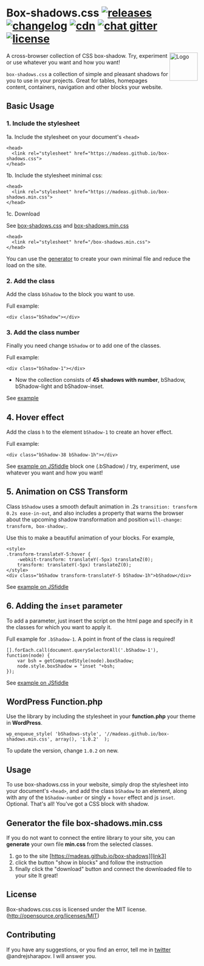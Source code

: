 # Box-shadows.css <a href="https://github.com/madeas/box-shadows.css/releases"><img src="http://madeas.ru/img/git/release02.svg" alt="releases"></a> <a href="/CHANGELOG.md"><img src="http://madeas.ru/img/git/changelog.svg" alt="changelog"></a> <a href="#"><img src="http://madeas.ru/img/git/cdn01.svg" alt="cdn"></a> <a href="https://gitter.im/andrejsharapov/box-shadows.css"><img src="http://madeas.ru/img/git/gitter.svg" alt="chat gitter"></a> <a href="/LICENSE"><img src="http://madeas.ru/img/git/license.svg" alt="license"></a>

<p><a href="https://github.com/madeas/box-shadows.css"><img src="https://github.com/madeas/box-shadows.css/blob/master/logotype.png?raw=true" alt="Logo" width="74" height="74" align="right" data-canonical-src="https://necolas.github.io/normalize.css/logo.svg" style="max-width:100%;"></a></p>

A cross-browser collection of CSS box-shadow. Try, experiment or use whatever you want and how you want!

<code>box-shadows.css</code> a collection of simple and pleasant shadows for you to use in your projects. Great for tables, homepages content, containers, navigation and other blocks your website.

## Basic Usage

### 1. Include the stylesheet
1a. Include the stylesheet on your document's <code>&lt;head&gt;</code>

>
	<head>
	  <link rel="stylesheet" href="https://madeas.github.io/box-shadows.css">
	</head>

1b. Include the stylesheet minimal css:

>
	<head>
	  <link rel="stylesheet" href="https://madeas.github.io/box-shadows.min.css">
	</head>

1c. Download

See [box-shadows.css][link1] and [box-shadows.min.css][link2]

>
	<head>
	  <link rel="stylesheet" href="/box-shadows.min.css">
	</head>
	
You can use the [generator][link7] to create your own minimal file and reduce the load on the site.

### 2. Add the class
Add the class <code>bShadow</code> to the block you want to use.

Full example:

>
	<div class="bShadow"></div>

### 3. Add the class number
Finally you need change <code>bShadow</code> or to add one of the classes.

Full example:

>
	<div class="bShadow-1"></div>

* Now the collection consists of <b>45 shadows with number</b>, bShadow, bShadow-light and bShadow-inset.

See [example][link3]

## 4. Hover effect

Add the class <code>h</code> to the element <code>bShadow-1</code> to create an hover effect.

Full example:

>
	<div class="bShadow-38 bShadow-1h"></div>

See [example on JSfiddle][link4] block one (.bShadow) / try, experiment, use whatever you want and how you want!

## 5. Animation on CSS Transform
Class <code>bShadow</code> uses a smooth default animation in .2s <code>transition: transform 0.2s ease-in-out</code>, and also includes a property that warns the browser about the upcoming shadow transformation and position <code>will-change: transform, box-shadow;</code>.

Use this to make a beautiful animation of your blocks. For example,

>
	<style>
	.transform-translateY-5:hover {
  		-webkit-transform: translateY(-5px) translateZ(0);
  		transform: translateY(-5px) translateZ(0); 
	</style>
	<div class="bShadow transform-translateY-5 bShadow-1h">bShadow</div>

See [example on JSfiddle][link5]

## 6. Adding the <code>inset</code> parameter
To add a parameter, just insert the script on the html page and specify in it the classes for which you want to apply it.

Full example for <code>.bShadow-1</code>. A point in front of the class is required!

>
    [].forEach.call(document.querySelectorAll('.bShadow-1'), function(node) {
	    var bsh = getComputedStyle(node).boxShadow;
	    node.style.boxShadow = "inset "+bsh;
    });

 See [example on JSfiddle][link6]

## WordPress Function.php  
Use the library by including the stylesheet in your <b>function.php</b> your theme in <b>WordPress</b>.

>
	wp_enqueue_style( 'bShadows-style', '//madeas.github.io/box-shadows.min.css', array(), '1.0.2'  );
To update the version, change <code>1.0.2</code> on new.

## Usage
To use box-shadows.css in your website, simply drop the stylesheet into your document's <code>&lt;head&gt;</code>, and add the class <code>bShadow</code> to an element, along with any of the <code>bShadow-number</code> or singly + <code>hover</code> effect and js <code>inset</code>. Optional. That's all! You've got a CSS block with shadow.

## Generator the file box-shadows.min.css
If you do not want to connect the entire library to your site, you can <b>generate</b> your own file <b>min.css</b> from the selected classes.
1. go to the site [https://madeas.github.io/box-shadows][link3]
2. сlick the button "show in blocks" and follow the instruction
3. finally click the "download" button and connect the downloaded file to your site
It great!

## License
Box-shadows.css.css is licensed under the MIT license. (http://opensource.org/licenses/MIT)

## Contributing
If you have any suggestions, or you find an error, tell me in [twitter][link8] @andrejsharapov. I will answer you.

[link1]: https://madeas.github.io/box-shadows.css "box-shadows.css"
[link2]: https://madeas.github.io/box-shadows.min.css "box-shadows.min.css"
[link3]: https://madeas.github.io/box-shadows "all blocks with box-shadow"
[link4]: https://jsfiddle.net/madeas/8at5r1bL/1/ "hover effect"
[link5]: https://jsfiddle.net/madeas/8at5r1bL/ "animation"
[link6]: https://jsfiddle.net/madeas/8at5r1bL/3/ "inset javascript"
[link7]: #generator-the-file-box-shadowsmincss "generator min.css"
[link8]: https://twitter.com/andrejsharapov "twitter"

